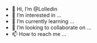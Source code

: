- 👋 Hi, I’m @Lolledin
- 👀 I’m interested in ...
- 🌱 I’m currently learning ...
- 💞️ I’m looking to collaborate on ...
- 📫 How to reach me ...

<!---
Lolledin/Lolledin is a ✨ special ✨ repository because its `README.md` (this file) appears on your GitHub profile.
You can click the Preview link to take a look at your changes.
--->
